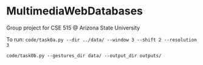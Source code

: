 # MultimediaWebDatabases
Group project for CSE 515 @ Arizona State University


To run:
```code/task0a.py --dir ../data/ --window 3 --shift 2 --resolution 3```

```code/task0b.py --gestures_dir data/ --output_dir outputs/```


